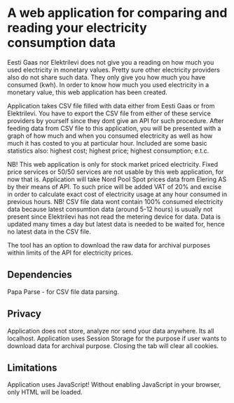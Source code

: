 
# A web application for comparing and reading your electricity consumption data

Eesti Gaas nor Elektrilevi does not give you a reading on how much you used electricity in monetary values. Pretty sure other electricity providers also do not share such data.
They only give you how much you have consumed (kwh). In order to know how much you used electricity in a monetary value, this web application has been created.

Application takes CSV file filled with data either from Eesti Gaas or from Elektrilevi. You have to export
the CSV file from either of these service providers by yourself since they dont give an API for such procedure.
After feeding data from CSV file to this application, you will be presented with a graph of how much and when
you consumed electricity as well as how much it has costed to you at particular hour. Included are some basic
statistics also: highest cost; highest price; highest consumption; e.t.c.

NB! This web application is only for stock market priced electricity. Fixed price services or 50/50 services
are not usable by this web application, for now that is.
Application will take Nord Pool Spot prices data from Elering AS by their means of API. To such price will be
added VAT of 20% and excise in order to calculate exact cost of electricity usage at any hour consumed in previous
hours.
NB! CSV file data wont contain 100% consumed electricity data because latest consumtion data (around 5-12 hours)
is usually not present since Elektrilevi has not read the metering device for data. Data is updated many times
a day but latest data is needed to be waited for, hence no latest data in the CSV file.

The tool has an option to download the raw data for archival purposes within limits of the API for electricity
prices.

## Dependencies

Papa Parse - for CSV file data parsing.

## Privacy

Application does not store, analyze nor send your data anywhere. Its all localhost.
Application uses Session Storage for the purpose if user wants to download data for archival
purpose. Closing the tab will clear all cookies.

## Limitations

Application uses JavaScript! Without enabling JavaScript in your browser, only HTML will be loaded.
